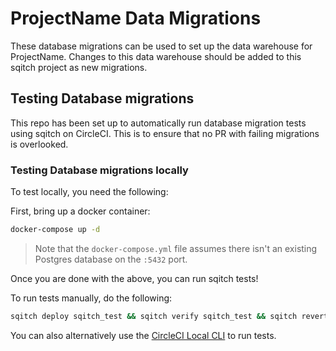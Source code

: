# ProjectName Data Migrations
These database migrations can be used to set up the data warehouse for ProjectName.
Changes to this data warehouse should be added to this sqitch project as new migrations.

## Testing Database migrations

This repo has been set up to automatically run database migration tests using sqitch on CircleCI.  This is to ensure that no PR with failing migrations is overlooked.
### Testing Database migrations locally

To test locally, you need the following:

First, bring up a docker container:

```sh
docker-compose up -d
```

> Note that the `docker-compose.yml` file assumes there isn't an existing Postgres database on the `:5432` port.

Once you are done with the above, you can run sqitch tests!

To run tests manually, do the following:

```sh
sqitch deploy sqitch_test && sqitch verify sqitch_test && sqitch revert -y sqitch_test
```

You can also alternatively use the [CircleCI Local CLI](https://circleci.com/docs/2.0/local-cli/) to run tests.
